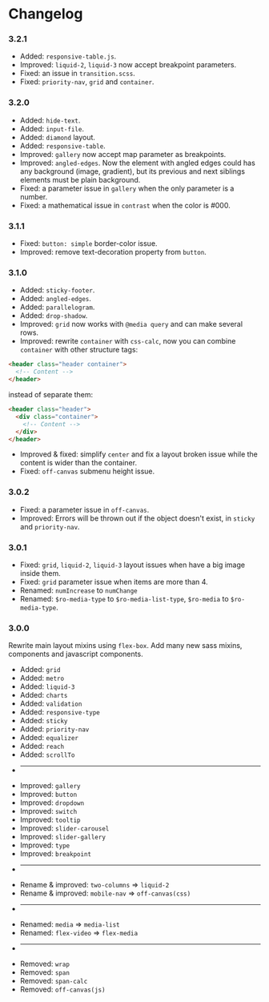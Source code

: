 # Changelog

### 3.2.1
+ Added: `responsive-table.js`.
+ Improved: `liquid-2`, `liquid-3` now accept breakpoint parameters.
+ Fixed: an issue in `transition.scss`.
+ Fixed: `priority-nav`, `grid` and `container`.

### 3.2.0 
+ Added: `hide-text`.
+ Added: `input-file`.
+ Added: `diamond` layout.
+ Added: `responsive-table`.
+ Improved: `gallery` now accept map parameter as breakpoints.
+ Improved: `angled-edges`. Now the element with angled edges could has any background (image, gradient), but its previous and next siblings elements must be plain background.
+ Fixed: a parameter issue in `gallery` when the only parameter is a number.
+ Fixed: a mathematical issue in `contrast` when the color is #000.

### 3.1.1 
+ Fixed: `button: simple` border-color issue.
+ Improved: remove text-decoration property from `button`.

### 3.1.0 
+ Added: `sticky-footer`.
+ Added: `angled-edges`.
+ Added: `parallelogram`.
+ Added: `drop-shadow`.
+ Improved: `grid` now works with `@media query` and can make several rows.
+ Improved: rewrite `container` with `css-calc`, now you can combine `container` with other structure tags:
```html
<header class="header container">
  <!-- Content -->
</header>
```
instead of separate them:
``` html
<header class="header">
  <div class="container">
    <!-- Content -->
  </div>
</header>
```
+ Improved & fixed: simplify `center` and fix a layout broken issue while the content is wider than the container.
+ Fixed: `off-canvas` submenu height issue.

### 3.0.2 
+ Fixed: a parameter issue in `off-canvas`.
+ Improved: Errors will be thrown out if the object doesn't exist, in `sticky` and `priority-nav`.

### 3.0.1 
+ Fixed: `grid`, `liquid-2`, `liquid-3` layout issues when have a big image inside them.
+ Fixed: `grid` parameter issue when items are more than 4.
+ Renamed: `numIncrease` to `numChange`
+ Renamed: `$ro-media-type` to `$ro-media-list-type`, `$ro-media` to `$ro-media-type`.

### 3.0.0 
Rewrite main layout mixins using `flex-box`. Add many new sass mixins, components and javascript components.

+ Added: `grid`
+ Added: `metro`
+ Added: `liquid-3`
+ Added: `charts`
+ Added: `validation`
+ Added: `responsive-type`
+ Added: `sticky`
+ Added: `priority-nav`
+ Added: `equalizer`
+ Added: `reach`
+ Added: `scrollTo`
+ ------------------------------------------------------
+ Improved: `gallery`
+ Improved: `button`
+ Improved: `dropdown`
+ Improved: `switch`
+ Improved: `tooltip`
+ Improved: `slider-carousel`
+ Improved: `slider-gallery`
+ Improved: `type`
+ Improved: `breakpoint`
+ ------------------------------------------------------
+ Rename & improved: `two-columns` => `liquid-2`
+ Rename & improved: `mobile-nav` => `off-canvas(css)`    
+ ------------------------------------------------------
+ Renamed: `media` => `media-list`
+ Renamed: `flex-video` => `flex-media`
+ ------------------------------------------------------
+ Removed: `wrap`
+ Removed: `span`
+ Removed: `span-calc`
+ Removed: `off-canvas(js)`    